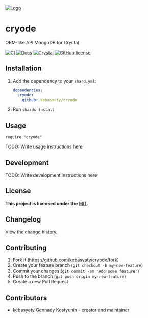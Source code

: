 [![Logo](https://github.com/kebasyaty/cryode/raw/v0/logo/logo.svg "Logo")](https://github.com/kebasyaty/cryode "Logo")

# cryode

ORM-like API MongoDB for Crystal

[![CI](https://github.com/kebasyaty/cryode/workflows/CI/badge.svg)](https://github.com/kebasyaty/cryode/actions)
[![Docs](https://img.shields.io/badge/docs-available-brightgreen.svg)](https://kebasyaty.github.io/cryode/)
[![Crystal](https://img.shields.io/badge/crystal-v1.9%2B-red)](https://crystal-lang.org/)
[![GitHub license](https://badgen.net/github/license/kebasyaty/cryode)](https://github.com/kebasyaty/cryode/blob/v0/LICENSE)

## Installation

1. Add the dependency to your `shard.yml`:

   ```yaml
   dependencies:
     cryode:
       github: kebasyaty/cryode
   ```

2. Run `shards install`

## Usage

```crystal
require "cryode"
```

TODO: Write usage instructions here

## Development

TODO: Write development instructions here

## License

**This project is licensed under the** [MIT](https://github.com/kebasyaty/cryode/blob/v0/LICENSE "MIT").

## Changelog

[View the change history.](https://github.com/kebasyaty/cryode/blob/v0/CHANGELOG.md "View the change history.")

## Contributing

1. Fork it (<https://github.com/kebasyaty/cryode/fork>)
2. Create your feature branch (`git checkout -b my-new-feature`)
3. Commit your changes (`git commit -am 'Add some feature'`)
4. Push to the branch (`git push origin my-new-feature`)
5. Create a new Pull Request

## Contributors

- [kebasyaty](https://github.com/kebasyaty) Gennady Kostyunin - creator and maintainer
